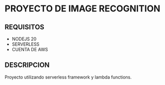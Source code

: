 # PROYECTO DE IMAGE RECOGNITION
## REQUISITOS
 - NODEJS 20
 - SERVERLESS 
 - CUENTA DE AWS

## DESCRIPCION
Proyecto utilizando serverless framework y lambda functions.
